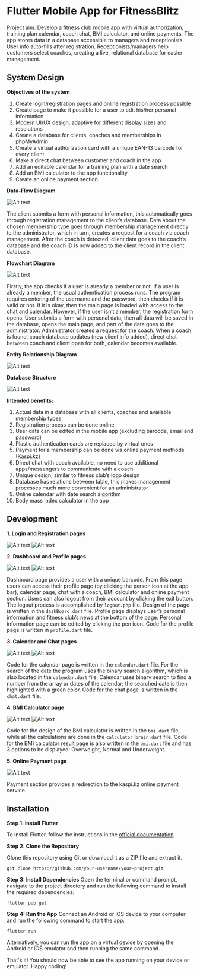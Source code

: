 # Flutter Mobile App for FitnessBlitz

Project aim: Develop a fitness club mobile app with virtual authorization, training plan calendar, coach chat, BMI calculator, and online payments. The app stores data in a database accessible to managers and receptionists. User info auto-fills after registration. Receptionists/managers help customers select coaches, creating a live, relational database for easier management.

## System Design

**Objectives of the system**
1.	Create login/registration pages and online registration process possible
2.	Create page to make it possible for a user to edit his/her personal information
3.	Modern UI/UX design, adaptive for different display sizes and resolutions
4.	Create a database for clients, coaches and memberships in phpMyAdmin
5.	Create a virtual authorization card with a unique EAN-13 barcode for every client
6.	Make a direct chat between customer and coach in the app
7.	Add an editable calendar for a training plan with a date search
8.	Add an BMI calculator to the app functionality
9.	Create an online payment section

**Data-Flow Diagram**

![Alt text](doc_img/DFD.png)

The client submits a form with personal information, this automatically goes through registration management to the client’s database. Data about the chosen membership type goes through membership management directly to the administrator, which in turn, creates a request for a coach via coach management. After the coach is detected, client data goes to the coach’s database and the coach ID is now added to the client record in the client database.

**Flowchart Diagram**

![Alt text](doc_img/FC.png)

Firstly, the app checks if a user is already a member or not. If a user is already a member, the usual authentication process runs. The program requires entering of the username and the password, then checks if it is valid or not. If it is okay, then the main page is loaded with access to the chat and calendar. However, if the user isn’t a member, the registration form opens. User submits a form with personal data, then all data will be saved in the database, opens the main page, and part of the data goes to the administrator. Administrator creates a request for the coach. When a coach is found, coach database updates (new client info added), direct chat between coach and client open for both, calendar becomes available.

**Entity Relationship Diagram**

![Alt text](doc_img/ERD.png)

**Database Structure**

![Alt text](doc_img/DS.png)

**Intended benefits:**
1.	Actual data in a database with all clients, coaches and available membership types
2.	Registration process can be done online
3.	User data can be edited in the mobile app (excluding barcode, email and password)
4.	Plastic authentication cards are replaced by virtual ones
5.	Payment for a membership can be done via online payment methods (Kaspi.kz)
6.	Direct chat with coach available, no need to use additional apps/messengers to communicate with a coach
7.	Unique design, similar to fitness club’s logo design
8.	Database has relations between table, this makes management processes much more convenient for an administrator
9.	Online calendar with date search algorithm
10.	Body mass index calculator in the app

## Development

**1. Login and Registration pages**

![Alt text](doc_img/Login.png) ![Alt text](doc_img/Registr.png)

**2. Dashboard and Profile pages**

![Alt text](doc_img/DashBoard.png) ![Alt text](doc_img/ProfilePage.png)

Dashboard page provides a user with a unique barcode. From this page users can access their profile page (by clicking the person icon at the app bar), calendar page, chat with a coach, BMI calculator and online payment section. Users can also logout from their account by clicking the exit button. The logout process is accomplished by `logout.php` file. Design of the page is written in the `dashBoard.dart` file. Profile page displays user’s personal information and fitness club’s news at the bottom of the page. Personal information page can be edited by clicking the pen icon. Code for the profile page is written in `profile.dart` file.

**3. Calendar and Chat pages**

![Alt text](doc_img/Calendar.png) ![Alt text](doc_img/Chat.png)

Code for the calendar page is written in the `calendar.dart` file. For the search of the date the program uses the binary search algorithm, which is also located in the `calendar.dart` file. Calendar uses binary search to find a number from the array or dates of the calendar; the searched date is then highlighted with a green color. Code for the chat page is written in the `chat.dart` file. 

**4. BMI Calculator page**

![Alt text](doc_img/BMI.png) ![Alt text](doc_img/BMI_result.png)

Code for the design of the BMI calculator is written in the `bmi.dart` file, while all the calculations are done in the `calculator_brain.dart` file. Code for the BMI calculator result page is also written in the `bmi.dart` file and has 3 options to be displayed: Overweight, Normal and Underweight.

**5. Online Payment page**

![Alt text](doc_img/Kaspi.png)

Payment section provides a redirection to the kaspi.kz online payment service.

## Installation

**Step 1: Install Flutter**

To install Flutter, follow the instructions in the [official documentation](https://docs.flutter.dev/get-started/install).

**Step 2: Clone the Repository**

Clone this repository using Git or download it as a ZIP file and extract it.
```
git clone https://github.com/your-username/your-project.git
```

**Step 3: Install Dependencies**
Open the terminal or command prompt, navigate to the project directory and run the following command to install the required dependencies:
```
flutter pub get
```

**Step 4: Run the App**
Connect an Android or iOS device to your computer and run the following command to start the app:
```
flutter run
```
Alternatively, you can run the app on a virtual device by opening the Android or iOS emulator and then running the same command.

That's it! You should now be able to see the app running on your device or emulator. Happy coding!
